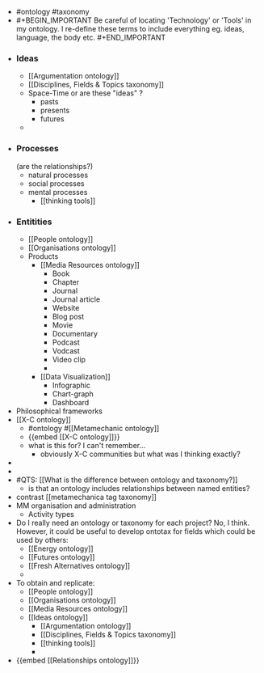- #ontology #taxonomy
- #+BEGIN_IMPORTANT
  Be careful of locating 'Technology' or 'Tools' in my ontology. I re-define these terms to include everything eg. ideas, language, the body etc.
  #+END_IMPORTANT
- ### Ideas
	- [[Argumentation ontology]]
	- [[Disciplines, Fields & Topics taxonomy]]
	- Space-Time
	  or are these "ideas" ?
		- pasts
		- presents
		- futures
	-
- ### Processes 
  (are the relationships?)
	- natural processes
	- social processes
	- mental processes
		- [[thinking tools]]
- ### Entitities
	- [[People ontology]]
	- [[Organisations ontology]]
	- Products
		- [[Media Resources ontology]]
			- Book
			- Chapter
			- Journal
			- Journal article
			- Website
			- Blog post
			- Movie
			- Documentary
			- Podcast
			- Vodcast
			- Video clip
			-
		- [[Data Visualization]]
			- Infographic
			- Chart-graph
			- Dashboard
- Philosophical frameworks
- [[X-C ontology]]
	- #ontology #[[Metamechanic ontology]]
	- {{embed [[X-C ontology]]}}
	- what is this for? I can't remember...
		- obviously X-C communities but what was I thinking exactly?
-
-
- #QTS: [[What is the difference between ontology and taxonomy?]]
	- is that an ontology includes relationships between named entities?
- contrast [[metamechanica tag taxonomy]]
- MM organisation and administration
	- Activity types
- Do I really need an ontology or taxonomy for each project? No, I think. However, it could be useful to develop ontotax for fields which could be used by others:
	- [[Energy ontology]]
	- [[Futures ontology]]
	- [[Fresh Alternatives ontology]]
	-
- To obtain and replicate:
	- [[People ontology]]
	- [[Organisations ontology]]
	- [[Media Resources ontology]]
	- [[Ideas ontology]]
		- [[Argumentation ontology]]
		- [[Disciplines, Fields & Topics taxonomy]]
		- [[thinking tools]]
		-
- {{embed [[Relationships ontology]]}}